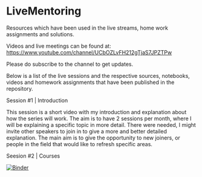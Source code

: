 # LiveMentoring
Resources which have been used in the live streams, home work assignments and solutions.

Videos and live meetings can be found at:
https://www.youtube.com/channel/UCbOZLvFH212gTjaS7JPZTPw

Please do subscribe to the channel to get updates.

Below is a list of the live sessions and the respective sources, notebooks, videos and homework assignments that have been published in the repository.

Session #1 | Introduction

This session is a short video with my introduction and explanation about how the series will work. The aim is to have 2 sessions per month, where I will be explaining a specific topic in more detail. There were needed, I might invite other speakers to join in to give a more and better detailed explanation.
The main aim is to give the opportunity to new joiners, or people in the field that would like to refresh specific areas.

Seesion #2 | Courses

[![Binder](https://mybinder.org/badge_logo.svg)](https://mybinder.org/v2/gh/DaThabor/LiveMentoring/master)